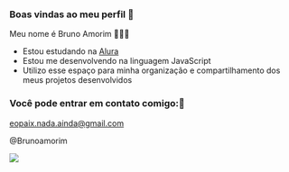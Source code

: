 ### Boas vindas ao meu perfil 💙

Meu nome é Bruno Amorim 🥇👨‍🦱

- Estou estudando na [Alura](https://www.alura.com.br)
- Estou me desenvolvendo na linguagem JavaScript
- Utilizo esse espaço para minha organização e compartilhamento dos meus projetos desenvolvidos

### Você pode entrar em contato comigo:📧

eopaix.nada.ainda@gmail.com

@Brunoamorim

![](https://i.gifer.com/2tQ1.gif)

